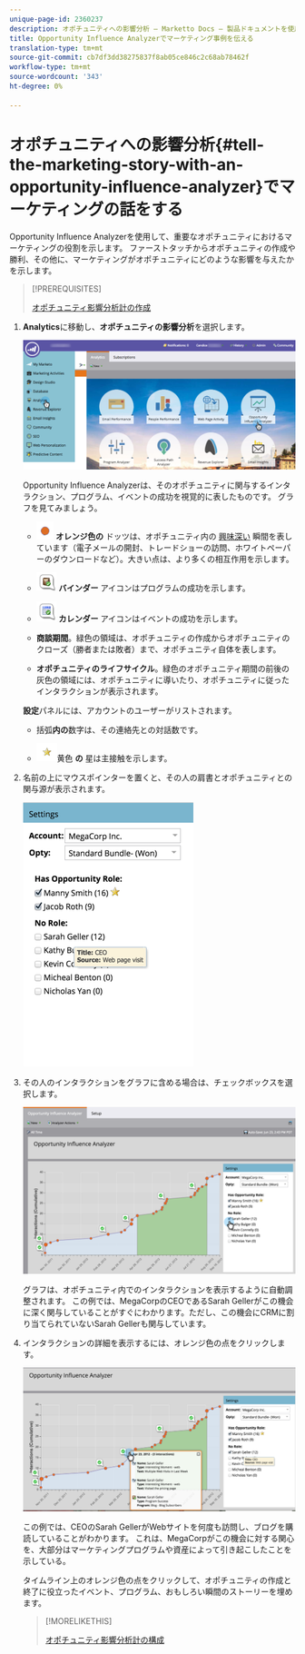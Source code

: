 ```yaml
---
unique-page-id: 2360237
description: オポチュニティへの影響分析 — Marketto Docs — 製品ドキュメントを使用してマーケティングの話を伝える
title: Opportunity Influence Analyzerでマーケティング事例を伝える
translation-type: tm+mt
source-git-commit: cb7df3dd38275837f8ab05ce846c2c68ab78462f
workflow-type: tm+mt
source-wordcount: '343'
ht-degree: 0%

---
```



# オポチュニティへの影響分析{#tell-the-marketing-story-with-an-opportunity-influence-analyzer}でマーケティングの話をする

Opportunity Influence Analyzerを使用して、重要なオポチュニティにおけるマーケティングの役割を示します。 ファーストタッチからオポチュニティの作成や勝利、その他に、マーケティングがオポチュニティにどのような影響を与えたかを示します。

>[!PREREQUISITES]
>
>[オポチュニティ影響分析計の作成](/help/marketo/product-docs/reporting/revenue-cycle-analytics/opportunity-influence-analyzer/create-an-opportunity-influence-analyzer.md)

1. **Analytics**&#x200B;に移動し、**オポチュニティの影響分析**&#x200B;を選択します。

   ![](assets/analytics-opportunityhand.png)

   Opportunity Influence Analyzerは、そのオポチュニティに関与するインタラクション、プログラム、イベントの成功を視覚的に表したものです。 グラフを見てみましょう。

   * ![—](assets/image2014-10-3-13-3a43-3a21.png) **オレンジ色の** ドッツは、オポチュニティ内の [興味深い](/help/marketo/product-docs/marketo-sales-connect/marketo/interesting-moments-in-msc.md) 瞬間を表しています（電子メールの開封、トレードショーの訪問、ホワイトペーパーのダウンロードなど）。大きい点は、より多くの相互作用を示します。

   * ![—](assets/image2014-10-3-13-3a44-3a9.png) **バインダー** アイコンはプログラムの成功を示します。

   * ![—](assets/image2014-10-3-13-3a44-3a40.png) **カレンダー** アイコンはイベントの成功を示します。

   * **商談期間**。緑色の領域は、オポチュニティの作成からオポチュニティのクローズ（勝者または敗者）まで、オポチュニティ自体を表します。

   * **オポチュニティのライフサイクル**。緑色のオポチュニティ期間の前後の灰色の領域には、オポチュニティに導いたり、オポチュニティに従ったインタラクションが表示されます。

   **設定**&#x200B;パネルには、アカウントのユーザーがリストされます。

   * 括弧&#x200B;**内の**&#x200B;数字は、その連絡先との対話数です。

   * ![-](assets/image2014-10-3-13-3a45-3a9.png)黄色 **の** 星は主接触を示します。


1. 名前の上にマウスポインターを置くと、その人の肩書とオポチュニティとの関与源が表示されます。

   ![](assets/image2015-6-23-14-3a43-3a1.png)

1. その人のインタラクションをグラフに含める場合は、チェックボックスを選択します。

   ![](assets/image2015-6-23-14-3a43-3a35.png)

   グラフは、オポチュニティ内でのインタラクションを表示するように自動調整されます。 この例では、MegaCorpのCEOであるSarah Gellerがこの機会に深く関与していることがすぐにわかります。ただし、この機会にCRMに割り当てられていないSarah Gellerも関与しています。

1. インタラクションの詳細を表示するには、オレンジ色の点をクリックします。

   ![](assets/image2015-6-23-14-3a44-3a15.png)

   この例では、CEOのSarah GellerがWebサイトを何度も訪問し、ブログを購読していることがわかります。 これは、MegaCorpがこの機会に対する関心を、大部分はマーケティングプログラムや資産によって引き起こしたことを示している。

   タイムライン上のオレンジ色の点をクリックして、オポチュニティの作成と終了に役立ったイベント、プログラム、おもしろい瞬間のストーリーを埋めます。

   >[!MORELIKETHIS]
   >
   >[オポチュニティ影響分析計の構成](/help/marketo/product-docs/reporting/revenue-cycle-analytics/opportunity-influence-analyzer/configure-an-opportunity-influence-analyzer.md)
